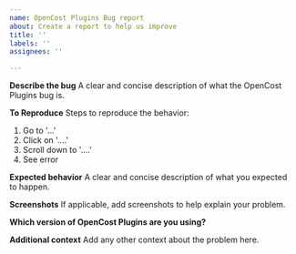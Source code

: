 ```yaml
---
name: OpenCost Plugins Bug report
about: Create a report to help us improve
title: ''
labels: ''
assignees: ''

---
```


**Describe the bug**
A clear and concise description of what the OpenCost Plugins bug is.

**To Reproduce**
Steps to reproduce the behavior:
1. Go to '...'
2. Click on '....'
3. Scroll down to '....'
4. See error

**Expected behavior**
A clear and concise description of what you expected to happen.

**Screenshots**
If applicable, add screenshots to help explain your problem.

**Which version of OpenCost Plugins are you using?**


**Additional context**
Add any other context about the problem here.
